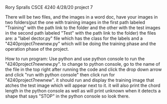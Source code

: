 Rory Spralls
CSCE 4240
4/28/20
project 7

There will be two files, and the images in a word doc, have your images in two folders(put the one with training images
 in the first path labeled "Training" with the path link to the folder
 and the other with the test images in the second path labeled "Test" with the path link to the folder)
 the files are: a "label dector.py" file which has the class for the labels and a "4240project7newnew.py" which will be doing the training phase
 and the operation phase of the project.
 
How to run program: Use python and use python console to run the "4240project7newnew.py". to change to python console, go to the name of the
file in the top right after running the code and click the drop down arrow and click "run with python console"
then click run for "4240project7newnew". it should run and display the training image that atches the test image which 
will appear next to it. it will also print the chord length in the python console as well as will print unknown
when it detects a shape that says "STOP" in the python console so look there. 
